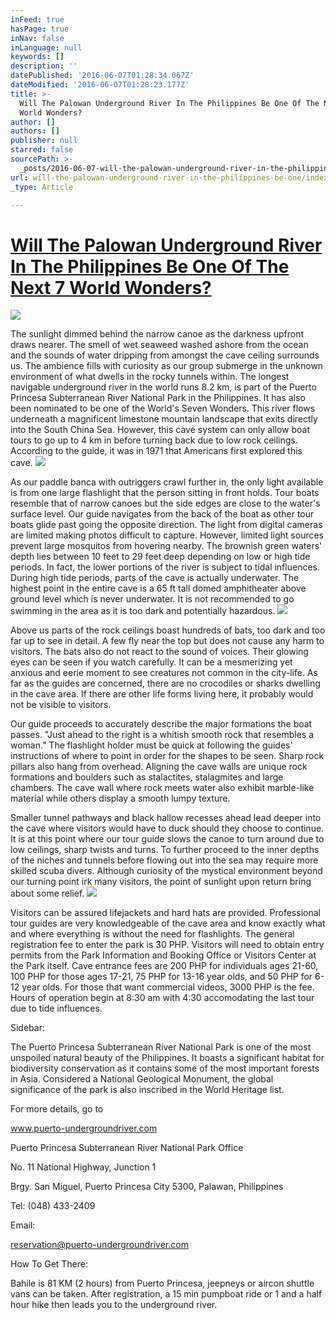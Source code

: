 ```yaml
---
inFeed: true
hasPage: true
inNav: false
inLanguage: null
keywords: []
description: ''
datePublished: '2016-06-07T01:28:34.067Z'
dateModified: '2016-06-07T01:28:23.177Z'
title: >-
  Will The Palowan Underground River In The Philippines Be One Of The Next 7
  World Wonders?
author: []
authors: []
publisher: null
starred: false
sourcePath: >-
  _posts/2016-06-07-will-the-palowan-underground-river-in-the-philippines-be-one.md
url: will-the-palowan-underground-river-in-the-philippines-be-one/index.html
_type: Article

---
```

# [Will The Palowan Underground River In The Philippines Be One Of The Next 7 World Wonders?][0]
![](https://the-grid-user-content.s3-us-west-2.amazonaws.com/edb16758-f900-40cb-86b2-b13a591f0c4b.jpg)

The sunlight dimmed behind the narrow canoe as the darkness upfront draws nearer. The smell of wet seaweed washed ashore from the ocean and the sounds of water dripping from amongst the cave ceiling surrounds us. The ambience fills with curiosity as our group submerge in the unknown environment of what dwells in the rocky tunnels within. The longest navigable underground river in the world runs 8.2 km, is part of the Puerto Princesa Subterranean River National Park in the Philippines. It has also been nominated to be one of the World's Seven Wonders. This river flows underneath a magnificent limestone mountain landscape that exits directly into the South China Sea. However, this cave system can only allow boat tours to go up to 4 km in before turning back due to low rock ceilings. According to the guide, it was in 1971 that Americans first explored this cave.
![](https://the-grid-user-content.s3-us-west-2.amazonaws.com/a70d5d82-1d2a-496a-82ad-a46c068a4d72.jpg)

As our paddle banca with outriggers crawl further in, the only light available is from one large flashlight that the person sitting in front holds. Tour boats resemble that of narrow canoes but the side edges are close to the water's surface level. Our guide navigates from the back of the boat as other tour boats glide past going the opposite direction. The light from digital cameras are limited making photos difficult to capture. However, limited light sources prevent large mosquitos from hovering nearby. The brownish green waters' depth lies between 10 feet to 29 feet deep depending on low or high tide periods. In fact, the lower portions of the river is subject to tidal influences. During high tide periods, parts of the cave is actually underwater. The highest point in the entire cave is a 65 ft tall domed amphitheater above ground level which is never underwater. It is not recommended to go swimming in the area as it is too dark and potentially hazardous. ![](https://the-grid-user-content.s3-us-west-2.amazonaws.com/9dec9199-6627-4d31-a4c7-0f8fb9989d12.jpg)

Above us parts of the rock ceilings boast hundreds of bats, too dark and too far up to see in detail. A few fly near the top but does not cause any harm to visitors. The bats also do not react to the sound of voices. Their glowing eyes can be seen if you watch carefully. It can be a mesmerizing yet anxious and eerie moment to see creatures not common in the city-life. As far as the guides are concerned, there are no crocodiles or sharks dwelling in the cave area. If there are other life forms living here, it probably would not be visible to  visitors.  

Our guide proceeds to accurately describe the major formations the boat passes. "Just ahead to the right is a whitish smooth rock that resembles a woman." The flashlight holder must be quick at following the guides' instructions of where to point in order for the shapes to be seen. Sharp rock pillars also hang from overhead. Aligning the cave walls are unique rock formations and boulders such as stalactites, stalagmites and large chambers. The cave wall where rock meets water also exhibit marble-like material while others display a smooth lumpy texture. 

Smaller tunnel pathways and black hallow recesses ahead lead deeper into the cave where visitors would have to duck should they choose to continue. It is at this point where our tour guide slows the canoe to turn around due to low ceilings, sharp twists and turns. To further proceed to the inner depths of the niches and tunnels before flowing out into the sea may require more skilled scuba divers. Although curiosity of the mystical environment beyond our turning point irk many visitors, the point of sunlight upon return bring about some relief. ![](https://the-grid-user-content.s3-us-west-2.amazonaws.com/00764f4b-fd61-4a88-b183-31fbfb1bd8e7.jpg)

Visitors can be assured lifejackets and hard hats are provided. Professional tour guides are very knowledgeable of the cave area and know exactly what and where everything is without the need for flashlights. The general registration fee to enter the park is 30 PHP. Visitors will need to obtain entry permits from the Park Information and Booking Office or Visitors Center at the Park itself. Cave entrance fees are 200 PHP for individuals ages 21-60, 100 PHP for those ages 17-21, 75 PHP  for 13-16 year olds, and 50 PHP  for 6-12 year olds. For those that want commercial videos, 3000 PHP is the fee. Hours of operation begin at 8:30 am with 4:30 accomodating the last tour due to tide influences.

Sidebar: 

The Puerto Princesa Subterranean River National Park is one of the most unspoiled natural beauty of the Philippines. It boasts a significant habitat for biodiversity conservation as it contains some of the most important forests in Asia. Considered a National Geological Monument, the global significance of the park is also inscribed in the World Heritage list. 

For more details, go to

www.puerto-undergroundriver.com

Puerto Princesa Subterranean River National Park Office

No. 11 National Highway, Junction 1

Brgy. San Miguel, Puerto Princesa City 5300, Palawan, Philippines

Tel: (048) 433-2409

Email:

reservation@puerto-undergroundriver.com

How To Get There:

[][1][][2]

Bahile is 81 KM (2 hours) from Puerto Princesa, jeepneys or aircon shuttle vans can be taken. After registration, a 15 min pumpboat ride or 1 and a half hour hike then leads you to the underground river.

[0]: http://www.bevisla.com/blog/2015/3/30/will-the-palowan-underground-river-in-the-philippines-be-one-of-the-next-7-world-wonders
[1]: http://www.puerto-undergroundriver.com/
[2]: mailto:reservation@puerto-undergroundriver.com